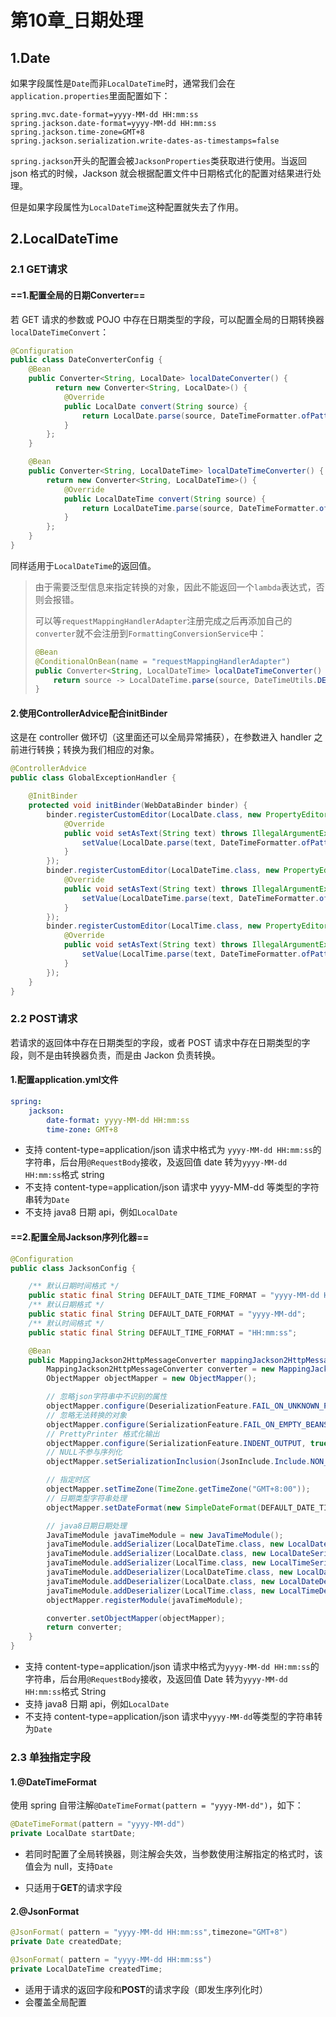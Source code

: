 # 第10章_日期处理

## 1.Date

如果字段属性是`Date`而非`LocalDateTime`时，通常我们会在`application.properties`里面配置如下：

```properties
spring.mvc.date-format=yyyy-MM-dd HH:mm:ss
spring.jackson.date-format=yyyy-MM-dd HH:mm:ss
spring.jackson.time-zone=GMT+8
spring.jackson.serialization.write-dates-as-timestamps=false
```

`spring.jackson`开头的配置会被`JacksonProperties`类获取进行使用。当返回 json 格式的时候，Jackson 就会根据配置文件中日期格式化的配置对结果进行处理。

但是如果字段属性为`LocalDateTime`这种配置就失去了作用。

## 2.LocalDateTime

### 2.1 GET请求

#### ==1.配置全局的日期Converter==

若 GET 请求的参数或 POJO 中存在日期类型的字段，可以配置全局的日期转换器`localDateTimeConvert`：

```java
@Configuration
public class DateConverterConfig {
    @Bean
    public Converter<String, LocalDate> localDateConverter() {
          return new Converter<String, LocalDate>() {
            @Override
            public LocalDate convert(String source) {
                return LocalDate.parse(source, DateTimeFormatter.ofPattern("yyyy-MM-dd"));
            }
        };
    }

    @Bean
    public Converter<String, LocalDateTime> localDateTimeConverter() {
        return new Converter<String, LocalDateTime>() {
            @Override
            public LocalDateTime convert(String source) {
                return LocalDateTime.parse(source, DateTimeFormatter.ofPattern("yyyy-MM-dd HH:mm:ss"));
            }
        };
    }
}
```

同样适用于`LocalDateTime`的返回值。

> 由于需要泛型信息来指定转换的对象，因此不能返回一个`lambda`表达式，否则会报错。
>
> 可以等`requestMappingHandlerAdapter`注册完成之后再添加自己的`converter`就不会注册到`FormattingConversionService`中：
>
> ```java
> @Bean
> @ConditionalOnBean(name = "requestMappingHandlerAdapter")
> public Converter<String, LocalDateTime> localDateTimeConverter() {
>     return source -> LocalDateTime.parse(source, DateTimeUtils.DEFAULT_FORMATTER);
> }
> ```

#### 2.使用ControllerAdvice配合initBinder

这是在 controller 做环切（这里面还可以全局异常捕获），在参数进入 handler 之前进行转换；转换为我们相应的对象。

```java
@ControllerAdvice
public class GlobalExceptionHandler {

    @InitBinder
    protected void initBinder(WebDataBinder binder) {
        binder.registerCustomEditor(LocalDate.class, new PropertyEditorSupport() {
            @Override
            public void setAsText(String text) throws IllegalArgumentException {
                setValue(LocalDate.parse(text, DateTimeFormatter.ofPattern("yyyy-MM-dd")));
            }
        });
        binder.registerCustomEditor(LocalDateTime.class, new PropertyEditorSupport() {
            @Override
            public void setAsText(String text) throws IllegalArgumentException {
                setValue(LocalDateTime.parse(text, DateTimeFormatter.ofPattern("yyyy-MM-dd HH:mm:ss")));
            }
        });
        binder.registerCustomEditor(LocalTime.class, new PropertyEditorSupport() {
            @Override
            public void setAsText(String text) throws IllegalArgumentException {
                setValue(LocalTime.parse(text, DateTimeFormatter.ofPattern("HH:mm:ss")));
            }
        });
    }
}
```

### 2.2 POST请求

若请求的返回体中存在日期类型的字段，或者 POST 请求中存在日期类型的字段，则不是由转换器负责，而是由 Jackon 负责转换。

#### 1.配置application.yml文件

```yaml
spring:
    jackson:
        date-format: yyyy-MM-dd HH:mm:ss
        time-zone: GMT+8
```

- 支持 content-type=application/json 请求中格式为 `yyyy-MM-dd HH:mm:ss`的字符串，后台用`@RequestBody`接收，及返回值 date 转为`yyyy-MM-dd HH:mm:ss`格式 string
- 不支持 content-type=application/json 请求中 yyyy-MM-dd 等类型的字符串转为`Date`
- 不支持 java8 日期 api，例如`LocalDate`

#### ==2.配置全局Jackson序列化器==

```java
@Configuration
public class JacksonConfig {

    /** 默认日期时间格式 */
    public static final String DEFAULT_DATE_TIME_FORMAT = "yyyy-MM-dd HH:mm:ss";
    /** 默认日期格式 */
    public static final String DEFAULT_DATE_FORMAT = "yyyy-MM-dd";
    /** 默认时间格式 */
    public static final String DEFAULT_TIME_FORMAT = "HH:mm:ss";

    @Bean
    public MappingJackson2HttpMessageConverter mappingJackson2HttpMessageConverter() {
        MappingJackson2HttpMessageConverter converter = new MappingJackson2HttpMessageConverter();
        ObjectMapper objectMapper = new ObjectMapper();

        // 忽略json字符串中不识别的属性
        objectMapper.configure(DeserializationFeature.FAIL_ON_UNKNOWN_PROPERTIES, false);
        // 忽略无法转换的对象 
        objectMapper.configure(SerializationFeature.FAIL_ON_EMPTY_BEANS, false);
        // PrettyPrinter 格式化输出
        objectMapper.configure(SerializationFeature.INDENT_OUTPUT, true);
        // NULL不参与序列化
        objectMapper.setSerializationInclusion(JsonInclude.Include.NON_NULL);

        // 指定时区
        objectMapper.setTimeZone(TimeZone.getTimeZone("GMT+8:00"));
        // 日期类型字符串处理
        objectMapper.setDateFormat(new SimpleDateFormat(DEFAULT_DATE_TIME_FORMAT));

        // java8日期日期处理
        JavaTimeModule javaTimeModule = new JavaTimeModule();
        javaTimeModule.addSerializer(LocalDateTime.class, new LocalDateTimeSerializer(DateTimeFormatter.ofPattern(DEFAULT_DATE_TIME_FORMAT)));
        javaTimeModule.addSerializer(LocalDate.class, new LocalDateSerializer(DateTimeFormatter.ofPattern(DEFAULT_DATE_FORMAT)));
        javaTimeModule.addSerializer(LocalTime.class, new LocalTimeSerializer(DateTimeFormatter.ofPattern(DEFAULT_TIME_FORMAT)));
        javaTimeModule.addDeserializer(LocalDateTime.class, new LocalDateTimeDeserializer(DateTimeFormatter.ofPattern(DEFAULT_DATE_TIME_FORMAT)));
        javaTimeModule.addDeserializer(LocalDate.class, new LocalDateDeserializer(DateTimeFormatter.ofPattern(DEFAULT_DATE_FORMAT)));
        javaTimeModule.addDeserializer(LocalTime.class, new LocalTimeDeserializer(DateTimeFormatter.ofPattern(DEFAULT_TIME_FORMAT)));
        objectMapper.registerModule(javaTimeModule);

        converter.setObjectMapper(objectMapper);
        return converter;
    }
}
```

- 支持 content-type=application/json 请求中格式为`yyyy-MM-dd HH:mm:ss`的字符串，后台用`@RequestBody`接收，及返回值 Date 转为`yyyy-MM-dd HH:mm:ss`格式 String
- 支持 java8 日期 api，例如`LocalDate`
- 不支持 content-type=application/json 请求中`yyyy-MM-dd`等类型的字符串转为`Date`

### 2.3 单独指定字段

#### 1.@DateTimeFormat

使用 spring 自带注解`@DateTimeFormat(pattern = "yyyy-MM-dd")`，如下：

```java
@DateTimeFormat(pattern = "yyyy-MM-dd")
private LocalDate startDate;
```

- 若同时配置了全局转换器，则注解会失效，当参数使用注解指定的格式时，该值会为 null，支持`Date`

- 只适用于**GET**的请求字段

#### 2.@JsonFormat

```java
@JsonFormat( pattern = "yyyy-MM-dd HH:mm:ss",timezone="GMT+8")
private Date createdDate;

@JsonFormat( pattern = "yyyy-MM-dd HH:mm:ss")
private LocalDateTime createdTime;
```

- 适用于请求的返回字段和**POST**的请求字段（即发生序列化时）
- 会覆盖全局配置

